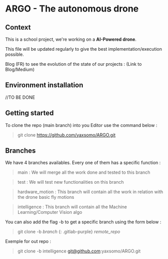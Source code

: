 # ARGO - The autonomous drone


## Context 

This is a school project, we're working on a **AI-Powered drone**.

This file will be updated regularly to give the best implementation/execution possible.

Blog (FR) to see the evolution of the state of our projects : (Link to Blog/Medium)

## Environment installation

//TO BE DONE

## Getting started

To clone the repo (main branch) into you Editor use the command below :

> git clone https://github.com/yaxsomo/ARGO.git

## Branches

We have 4 branches availables. Every one of them has a specific function :

> main : We will merge all the work done and tested to this branch

> test : We will test new functionalities on this branch

> hardware_motion : This branch will contain all the work in relation with the drone basic fly motions

> intelligence : This branch will contain all the Machine Learning/Computer Vision algo

You can also add the flag -b to get a specific branch using the form below :

> git clone -b *branch* {: .gitlab-purple} *remote_repo*

Exemple for out repo : 

> git clone -b intelligence git@github.com:yaxsomo/ARGO.git
